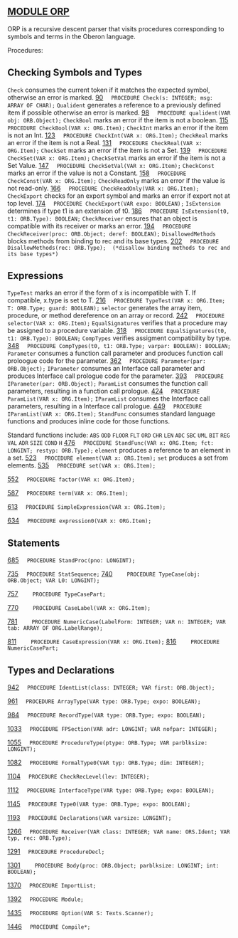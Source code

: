 
## [MODULE ORP](https://github.com/io-core/Build/blob/main/ORP.Mod)

ORP is a recursive descent parser that visits procedures corresponding to symbols and terms in the Oberon language.


Procedures:

## Checking Symbols and Types
`Check` consumes the current token if it matches the expected symbol, otherwise an error is marked.
[90](https://github.com/io-core/Build/blob/main/ORP.Mod#90) `  PROCEDURE Check(s: INTEGER; msg: ARRAY OF CHAR);`
`Qualident` generates a reference to a previously defined item if possible otherwise an error is marked.
[98](https://github.com/io-core/Build/blob/main/ORP.Mod#98) `  PROCEDURE qualident(VAR obj: ORB.Object);`
`CheckBool` marks an error if the item is not a boolean.
[115](https://github.com/io-core/Build/blob/main/ORP.Mod#115) `  PROCEDURE CheckBool(VAR x: ORG.Item);`
`CheckInt` marks an error if the item is not an Int.
[123](https://github.com/io-core/Build/blob/main/ORP.Mod#123) `  PROCEDURE CheckInt(VAR x: ORG.Item);`
`CheckReal` marks an error if the item is not a Real.
[131](https://github.com/io-core/Build/blob/main/ORP.Mod#131) `  PROCEDURE CheckReal(VAR x: ORG.Item);`
`CheckSet` marks an error if the item is not a Set.
[139](https://github.com/io-core/Build/blob/main/ORP.Mod#139) `  PROCEDURE CheckSet(VAR x: ORG.Item);`
`CheckSetVal` marks an error if the item is not a Set Value.
[147](https://github.com/io-core/Build/blob/main/ORP.Mod#147) `  PROCEDURE CheckSetVal(VAR x: ORG.Item);`
`CheckConst` marks an error if the value is not a Constant.
[158](https://github.com/io-core/Build/blob/main/ORP.Mod#158) `  PROCEDURE CheckConst(VAR x: ORG.Item);`
`CheckReadOnly` marks an error if the value is not read-only.
[166](https://github.com/io-core/Build/blob/main/ORP.Mod#166) `  PROCEDURE CheckReadOnly(VAR x: ORG.Item);`
`CheckExport` checks for an export symbol and marks an error if export not at top level.
[174](https://github.com/io-core/Build/blob/main/ORP.Mod#174) `  PROCEDURE CheckExport(VAR expo: BOOLEAN);`
`IsExtension` determines if type t1 is an extension of t0.
[186](https://github.com/io-core/Build/blob/main/ORP.Mod#186) `  PROCEDURE IsExtension(t0, t1: ORB.Type): BOOLEAN;`
`CheckReceiver` ensures that an object is compatible with its receiver or marks an error.
[194](https://github.com/io-core/Build/blob/main/ORP.Mod#194) `  PROCEDURE CheckReceiver(proc: ORB.Object; deref: BOOLEAN);`
`DisallowedMethods` blocks methods from binding to rec and its base types.
[202](https://github.com/io-core/Build/blob/main/ORP.Mod#202) `  PROCEDURE DisallowMethods(rec: ORB.Type);  (*disallow binding methods to rec and its base types*)`
## Expressions
`TypeTest` marks an error if the form of x is incompatible with T. If compatible, x.type is set to T.
[216](https://github.com/io-core/Build/blob/main/ORP.Mod#216) `  PROCEDURE TypeTest(VAR x: ORG.Item; T: ORB.Type; guard: BOOLEAN);`
`selector` generates the array item, procedure, or method dereference on an array or record.
[242](https://github.com/io-core/Build/blob/main/ORP.Mod#242) `  PROCEDURE selector(VAR x: ORG.Item);`
`EqualSignatures` verifies that a procedure may be assigned to a procedure variable.
[318](https://github.com/io-core/Build/blob/main/ORP.Mod#318) `  PROCEDURE EqualSignatures(t0, t1: ORB.Type): BOOLEAN;`
`CompTypes` verifies assigment compatibility by type.
[348](https://github.com/io-core/Build/blob/main/ORP.Mod#348) `  PROCEDURE CompTypes(t0, t1: ORB.Type; varpar: BOOLEAN): BOOLEAN;`
`Parameter` consumes a function call parameter and produces function call proloogue code for the parameter.
[362](https://github.com/io-core/Build/blob/main/ORP.Mod#362) `  PROCEDURE Parameter(par: ORB.Object);`
`IParameter` consumes an Interface call parameter and produces Interface call prologue code for the parameter.
[393](https://github.com/io-core/Build/blob/main/ORP.Mod#393) `  PROCEDURE IParameter(par: ORB.Object);`
`ParamList` consumes the function call parameters, resulting in a function call prologue.
[424](https://github.com/io-core/Build/blob/main/ORP.Mod#424) `  PROCEDURE ParamList(VAR x: ORG.Item);`
`IParamList` consumes the Interface call parameters, resulting in a Interface call prologue.
[449](https://github.com/io-core/Build/blob/main/ORP.Mod#449) `  PROCEDURE IParamList(VAR x: ORG.Item);`
`StandFunc` consumes standard language functions and produces inline code for those functions.

Standard functions include: `ABS` `ODD` `FLOOR` `FLT` `ORD` `CHR` `LEN` `ADC` `SBC` `UML` `BIT` `REG` `VAL` `ADR` `SIZE` `COND` `H`
[476](https://github.com/io-core/Build/blob/main/ORP.Mod#476) `  PROCEDURE StandFunc(VAR x: ORG.Item; fct: LONGINT; restyp: ORB.Type);`
`element` produces a reference to an element in a set.
[523](https://github.com/io-core/Build/blob/main/ORP.Mod#523) `  PROCEDURE element(VAR x: ORG.Item);`
`set` produces a set from elements.
[535](https://github.com/io-core/Build/blob/main/ORP.Mod#535) `  PROCEDURE set(VAR x: ORG.Item);`

[552](https://github.com/io-core/Build/blob/main/ORP.Mod#552) `  PROCEDURE factor(VAR x: ORG.Item);`

[587](https://github.com/io-core/Build/blob/main/ORP.Mod#587) `  PROCEDURE term(VAR x: ORG.Item);`

[613](https://github.com/io-core/Build/blob/main/ORP.Mod#613) `  PROCEDURE SimpleExpression(VAR x: ORG.Item);`

[634](https://github.com/io-core/Build/blob/main/ORP.Mod#634) `  PROCEDURE expression0(VAR x: ORG.Item);`
## Statements

[685](https://github.com/io-core/Build/blob/main/ORP.Mod#685) `  PROCEDURE StandProc(pno: LONGINT);`

[735](https://github.com/io-core/Build/blob/main/ORP.Mod#735) `  PROCEDURE StatSequence;`
[740](https://github.com/io-core/Build/blob/main/ORP.Mod#740) `    PROCEDURE TypeCase(obj: ORB.Object; VAR L0: LONGINT);`

[757](https://github.com/io-core/Build/blob/main/ORP.Mod#757) `    PROCEDURE TypeCasePart;`

[770](https://github.com/io-core/Build/blob/main/ORP.Mod#770) `    PROCEDURE CaseLabel(VAR x: ORG.Item);`

[781](https://github.com/io-core/Build/blob/main/ORP.Mod#781) `    PROCEDURE NumericCase(LabelForm: INTEGER; VAR n: INTEGER; VAR tab: ARRAY OF ORG.LabelRange);`

[811](https://github.com/io-core/Build/blob/main/ORP.Mod#811) `    PROCEDURE CaseExpression(VAR x: ORG.Item);`
[816](https://github.com/io-core/Build/blob/main/ORP.Mod#816) `    PROCEDURE NumericCasePart;`

## Types and Declarations

[942](https://github.com/io-core/Build/blob/main/ORP.Mod#942) `  PROCEDURE IdentList(class: INTEGER; VAR first: ORB.Object);`

[961](https://github.com/io-core/Build/blob/main/ORP.Mod#961) `  PROCEDURE ArrayType(VAR type: ORB.Type; expo: BOOLEAN);`

[984](https://github.com/io-core/Build/blob/main/ORP.Mod#984) `  PROCEDURE RecordType(VAR type: ORB.Type; expo: BOOLEAN);`

[1033](https://github.com/io-core/Build/blob/main/ORP.Mod#1033) `  PROCEDURE FPSection(VAR adr: LONGINT; VAR nofpar: INTEGER);`

[1055](https://github.com/io-core/Build/blob/main/ORP.Mod#1055) `  PROCEDURE ProcedureType(ptype: ORB.Type; VAR parblksize: LONGINT);`

[1082](https://github.com/io-core/Build/blob/main/ORP.Mod#1082) `  PROCEDURE FormalType0(VAR typ: ORB.Type; dim: INTEGER);`

[1104](https://github.com/io-core/Build/blob/main/ORP.Mod#1104) `  PROCEDURE CheckRecLevel(lev: INTEGER);`

[1112](https://github.com/io-core/Build/blob/main/ORP.Mod#1112) `  PROCEDURE InterfaceType(VAR type: ORB.Type; expo: BOOLEAN);`

[1145](https://github.com/io-core/Build/blob/main/ORP.Mod#1145) `  PROCEDURE Type0(VAR type: ORB.Type; expo: BOOLEAN);`

[1193](https://github.com/io-core/Build/blob/main/ORP.Mod#1193) `  PROCEDURE Declarations(VAR varsize: LONGINT);`

[1266](https://github.com/io-core/Build/blob/main/ORP.Mod#1266) `  PROCEDURE Receiver(VAR class: INTEGER; VAR name: ORS.Ident; VAR typ, rec: ORB.Type);`

[1291](https://github.com/io-core/Build/blob/main/ORP.Mod#1291) `  PROCEDURE ProcedureDecl;`

[1301](https://github.com/io-core/Build/blob/main/ORP.Mod#1301) `    PROCEDURE Body(proc: ORB.Object; parblksize: LONGINT; int: BOOLEAN);`

[1370](https://github.com/io-core/Build/blob/main/ORP.Mod#1370) `  PROCEDURE ImportList;`

[1392](https://github.com/io-core/Build/blob/main/ORP.Mod#1392) `  PROCEDURE Module;`

[1435](https://github.com/io-core/Build/blob/main/ORP.Mod#1435) `  PROCEDURE Option(VAR S: Texts.Scanner);`

[1446](https://github.com/io-core/Build/blob/main/ORP.Mod#1446) `  PROCEDURE Compile*;`
